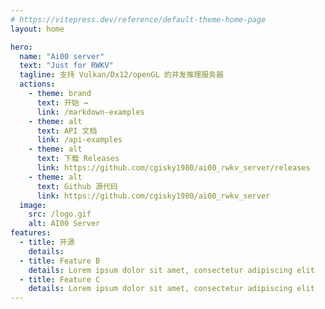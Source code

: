 ```yaml
---
# https://vitepress.dev/reference/default-theme-home-page
layout: home

hero:
  name: "Ai00 server"
  text: "Just for RWKV"
  tagline: 支持 Vulkan/Dx12/openGL 的并发推理服务器
  actions:
    - theme: brand
      text: 开始 →
      link: /markdown-examples
    - theme: alt
      text: API 文档
      link: /api-examples
    - theme: alt
      text: 下载 Releases
      link: https://github.com/cgisky1980/ai00_rwkv_server/releases
    - theme: alt
      text: Github 源代码
      link: https://github.com/cgisky1980/ai00_rwkv_server
  image:
    src: /logo.gif
    alt: AI00 Server
features:
  - title: 开源  
    details: 
  - title: Feature B
    details: Lorem ipsum dolor sit amet, consectetur adipiscing elit
  - title: Feature C
    details: Lorem ipsum dolor sit amet, consectetur adipiscing elit
---
```


